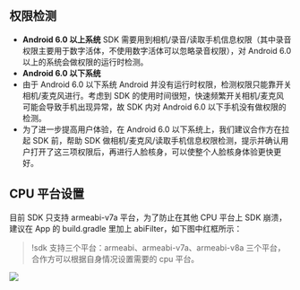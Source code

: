 ## 权限检测
- **Android 6.0 以上系统**
SDK 需要用到相机/录音/读取手机信息权限（其中录音权限主要用于数字活体，不使用数字活体可以忽略录音权限），对 Android 6.0 以上的系统会做权限的运行时检测。
- **Android 6.0 以下系统**
 - 由于 Android 6.0 以下系统 Android 并没有运行时权限，检测权限只能靠开关相机/麦克风进行。考虑到 SDK 的使用时间很短，快速频繁开关相机/麦克风可能会导致手机出现异常，故 SDK 内对 Android 6.0 以下手机没有做权限的检测。
 - 为了进一步提高用户体验，在 Android 6.0 以下系统上，我们建议合作方在拉起 SDK 前，帮助 SDK 做相机/麦克风/读取手机信息权限检测，提示并确认用户打开了这三项权限后，再进行人脸核身，可以使整个人脸核身体验更快更好。

## CPU 平台设置
目前 SDK 只支持 armeabi-v7a 平台，为了防止在其他 CPU 平台上 SDK 崩溃，建议在 App 的 build.gradle 里加上 abiFilter，如下图中红框所示：
>!sdk 支持三个平台：armeabi、armeabi-v7a、armeabi-v8a 三个平台，合作方可以根据自身情况设置需要的 cpu 平台。

![](https://main.qcloudimg.com/raw/d347b6df139dbd28dbadec32fe1c8975.png)
